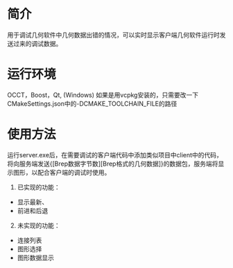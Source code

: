 # 简介
  用于调试几何软件中几何数据出错的情况，可以实时显示客户端几何软件运行时发送过来的调试数据。
  
# 运行环境
  OCCT，Boost，Qt, (Windows)
  如果是用vcpkg安装的，只需要改一下CMakeSettings.json中的-DCMAKE_TOOLCHAIN_FILE的路径

# 使用方法
  运行server.exe后，在需要调试的客户端代码中添加类似项目中client中的代码，将向服务端发送{[Brep数据字节数][Brep格式的几何数据]}的数据包，服务端将显示图形，以配合客户端的调试时使用。
  1. 已实现的功能：
  - 显示最新、
  - 前进和后退
  2. 未实现的功能：
  - 连接列表
  - 图形选择
  - 图形数据显示
